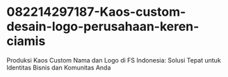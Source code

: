 # 082214297187-Kaos-custom-desain-logo-perusahaan-keren-ciamis
Produksi Kaos Custom Nama dan Logo di FS Indonesia: Solusi Tepat untuk Identitas Bisnis dan Komunitas Anda
